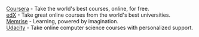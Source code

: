 [Coursera](https://www.coursera.org/) - Take the world's best courses, online, for free.<br/>
[edX](https://www.edx.org/) - Take great online courses from the world's best universities.<br/>
[Memrise](http://www.memrise.com/) - Learning, powered by imagination.<br/>
[Udacity](https://www.udacity.com/) - Take online computer science courses with personalized support.<br/>